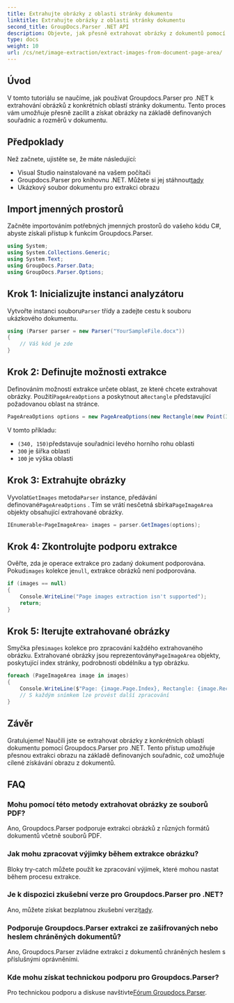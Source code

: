 ```yaml
---
title: Extrahujte obrázky z oblasti stránky dokumentu
linktitle: Extrahujte obrázky z oblasti stránky dokumentu
second_title: GroupDocs.Parser .NET API
description: Objevte, jak přesně extrahovat obrázky z dokumentů pomocí Groupdocs.Parser pro .NET. Naučte se zacílit na konkrétní oblasti pro přesnou extrakci obrazu.
type: docs
weight: 10
url: /cs/net/image-extraction/extract-images-from-document-page-area/
---
```

## Úvod
V tomto tutoriálu se naučíme, jak používat Groupdocs.Parser pro .NET k extrahování obrázků z konkrétních oblastí stránky dokumentu. Tento proces vám umožňuje přesně zacílit a získat obrázky na základě definovaných souřadnic a rozměrů v dokumentu.
## Předpoklady
Než začnete, ujistěte se, že máte následující:
- Visual Studio nainstalované na vašem počítači
-  Groupdocs.Parser pro knihovnu .NET. Můžete si jej stáhnout[tady](https://releases.groupdocs.com/parser/net/)
- Ukázkový soubor dokumentu pro extrakci obrazu
## Import jmenných prostorů
Začněte importováním potřebných jmenných prostorů do vašeho kódu C#, abyste získali přístup k funkcím Groupdocs.Parser.
```csharp
using System;
using System.Collections.Generic;
using System.Text;
using GroupDocs.Parser.Data;
using GroupDocs.Parser.Options;
```
## Krok 1: Inicializujte instanci analyzátoru
 Vytvořte instanci souboru`Parser` třídy a zadejte cestu k souboru ukázkového dokumentu.
```csharp
using (Parser parser = new Parser("YourSampleFile.docx"))
{
    // Váš kód je zde
}
```
## Krok 2: Definujte možnosti extrakce
 Definováním možností extrakce určete oblast, ze které chcete extrahovat obrázky. Použití`PageAreaOptions` a poskytnout a`Rectangle` představující požadovanou oblast na stránce.
```csharp
PageAreaOptions options = new PageAreaOptions(new Rectangle(new Point(340, 150), new Size(300, 100)));
```
V tomto příkladu:
- `(340, 150)`představuje souřadnici levého horního rohu oblasti
- `300` je šířka oblasti
- `100` je výška oblasti
## Krok 3: Extrahujte obrázky
 Vyvolat`GetImages` metoda`Parser` instance, předávání definované`PageAreaOptions` . Tím se vrátí nesčetná sbírka`PageImageArea` objekty obsahující extrahované obrázky.
```csharp
IEnumerable<PageImageArea> images = parser.GetImages(options);
```
## Krok 4: Zkontrolujte podporu extrakce
 Ověřte, zda je operace extrakce pro zadaný dokument podporována. Pokud`images` kolekce je`null`, extrakce obrázků není podporována.
```csharp
if (images == null)
{
    Console.WriteLine("Page images extraction isn't supported");
    return;
}
```
## Krok 5: Iterujte extrahované obrázky
 Smyčka přes`images` kolekce pro zpracování každého extrahovaného obrázku. Extrahované obrázky jsou reprezentovány`PageImageArea` objekty, poskytující index stránky, podrobnosti obdélníku a typ obrázku.
```csharp
foreach (PageImageArea image in images)
{
    Console.WriteLine($"Page: {image.Page.Index}, Rectangle: {image.Rectangle}, Type: {image.FileType}");
    // S každým snímkem lze provést další zpracování
}
```
## Závěr
Gratulujeme! Naučili jste se extrahovat obrázky z konkrétních oblastí dokumentu pomocí Groupdocs.Parser pro .NET. Tento přístup umožňuje přesnou extrakci obrazu na základě definovaných souřadnic, což umožňuje cílené získávání obrazu z dokumentů.

## FAQ
### Mohu pomocí této metody extrahovat obrázky ze souborů PDF?
Ano, Groupdocs.Parser podporuje extrakci obrázků z různých formátů dokumentů včetně souborů PDF.
### Jak mohu zpracovat výjimky během extrakce obrázku?
Bloky try-catch můžete použít ke zpracování výjimek, které mohou nastat během procesu extrakce.
### Je k dispozici zkušební verze pro Groupdocs.Parser pro .NET?
 Ano, můžete získat bezplatnou zkušební verzi[tady](https://releases.groupdocs.com/).
### Podporuje Groupdocs.Parser extrakci ze zašifrovaných nebo heslem chráněných dokumentů?
Ano, Groupdocs.Parser zvládne extrakci z dokumentů chráněných heslem s příslušnými oprávněními.
### Kde mohu získat technickou podporu pro Groupdocs.Parser?
 Pro technickou podporu a diskuse navštivte[Fórum Groupdocs.Parser](https://forum.groupdocs.com/c/parser/17).